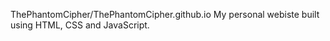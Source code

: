 ThePhantomCipher/ThePhantomCipher.github.io
My personal webiste built using HTML, CSS and JavaScript.
